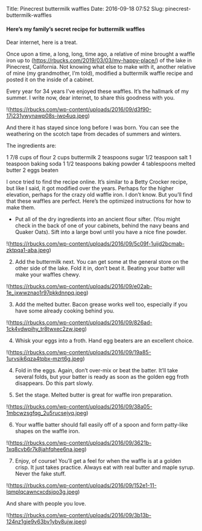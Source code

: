 Title: Pinecrest buttermilk waffles
Date: 2016-09-18 07:52
Slug: pinecrest-buttermilk-waffles

#### Here’s my family’s secret recipe for buttermilk waffles

Dear internet, here is a treat.

Once upon a time, a long, long, time ago, a relative of mine brought a waffle iron up to (https://rbucks.com/2019/03/03/my-happy-place/) of the lake in Pinecrest, California. Not knowing what else to make with it, another relative of mine (my grandmother, I’m told), modified a buttermilk waffle recipe and posted it on the inside of a cabinet.

Every year for 34 years I’ve enjoyed these waffles. It’s the hallmark of my summer. I write now, dear internet, to share this goodness with you.

!(https://rbucks.com/wp-content/uploads/2016/09/d3f90-17j231ywynawp08s-iwo4uq.jpeg)

And there it has stayed since long before I was born. You can see the weathering on the scotch tape from decades of summers and winters.

The ingredients are:

1 7/8 cups of flour
2 cups buttermilk
2 teaspoons sugar
1/2 teaspoon salt
1 teaspoon baking soda
1 1/2 teaspoons baking powder
4 tablespoons melted butter
2 eggs beaten

I once tried to find the recipe online. It’s similar to a Betty Crocker recipe, but like I said, it got modified over the years. Perhaps for the higher elevation, perhaps for the crazy old waffle iron. I don’t know. But you’ll find that these waffles are perfect. Here’s the optimized instructions for how to make them.

- Put all of the dry ingredients into an ancient flour sifter. (You might check in the back of one of your cabinets, behind the navy beans and Quaker Oats). Sift into a large bowl until you have a nice fine powder.

!(https://rbucks.com/wp-content/uploads/2016/09/5c09f-1uijd2bcmab-zktpqa1-aba.jpeg)

2. Add the buttermilk next. You can get some at the general store on the other side of the lake. Fold it in, don’t beat it. Beating your batter will make your waffles chewy.

!(https://rbucks.com/wp-content/uploads/2016/09/e02ab-1e_jxwwznao1r97pkkdnnpq.jpeg)

3. Add the melted butter. Bacon grease works well too, especially if you have some already cooking behind you.

!(https://rbucks.com/wp-content/uploads/2016/09/826ad-1ck4vdwpihy_tr8twxec2zw.jpeg)

4. Whisk your eggs into a froth. Hand egg beaters are an excellent choice.

!(https://rbucks.com/wp-content/uploads/2016/09/19a85-1urvsik6qza4tpbx-mzrt6g.jpeg)

4. Fold in the eggs. Again, don’t over-mix or beat the batter. It’ll take several folds, but your batter is ready as soon as the golden egg froth disappears. Do this part slowly.

5. Set the stage. Melted butter is great for waffle iron preparation.

!(https://rbucks.com/wp-content/uploads/2016/09/38a05-1mbcwzsgfqg_2u5rucsejyq.jpeg)

6. Your waffle batter should fall easily off of a spoon and form patty-like shapes on the waffle iron.

!(https://rbucks.com/wp-content/uploads/2016/09/3621b-1xq8cvb6r7k8jahfqhee6na.jpeg)

7. Enjoy, of course! You’ll get a feel for when the waffle is at a golden crisp. It just takes practice. Always eat with real butter and maple syrup. Never the fake stuff.

!(https://rbucks.com/wp-content/uploads/2016/09/152e1-11-lqmplqcawncxcdsjqo3g.jpeg)

And share with people you love.

!(https://rbucks.com/wp-content/uploads/2016/09/3b13b-124nz1gie9v63bv1yby8ujw.jpeg)